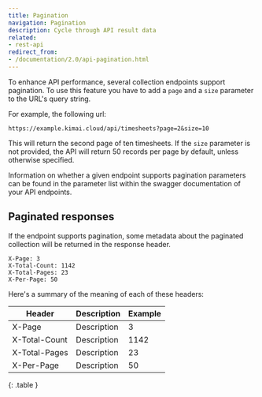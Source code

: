 ```yaml
---
title: Pagination
navigation: Pagination
description: Cycle through API result data 
related:
- rest-api
redirect_from:
- /documentation/2.0/api-pagination.html
---
```


To enhance API performance, several collection endpoints support pagination. To use this feature you have to add a `page` and a `size` parameter to the URL's query string. 

For example, the following url:
```
https://example.kimai.cloud/api/timesheets?page=2&size=10
```

This will return the second page of ten timesheets. If the `size` parameter is not provided, the API will return 50 records per page by default, unless otherwise specified.

Information on whether a given endpoint supports pagination parameters can be found in the parameter list within the swagger documentation of your API endpoints.

## Paginated responses

If the endpoint supports pagination, some metadata about the paginated collection will be returned in the response header.

```
X-Page: 3
X-Total-Count: 1142
X-Total-Pages: 23
X-Per-Page: 50
```

Here's a summary of the meaning of each of these headers:

| Header        | Description | Example |
|---------------|-------------|---------|
| X-Page        | Description | 3       |
| X-Total-Count | Description | 1142    |
| X-Total-Pages | Description | 23      |
| X-Per-Page    | Description | 50      |
{: .table }

